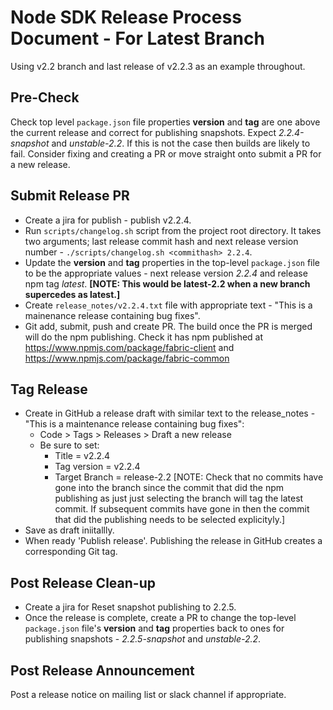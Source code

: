 # Node SDK Release Process Document - For Latest Branch

Using v2.2 branch and last release of v2.2.3 as an example throughout.

## Pre-Check

Check top level `package.json` file properties **version** and **tag** are one above the current release and correct for publishing snapshots.  Expect *2.2.4-snapshot* and *unstable-2.2*.  If this is not the case then builds are likely to fail.  Consider fixing and creating a PR or move straight onto submit a PR for a new release.

## Submit Release PR

- Create a jira for publish  - publish v2.2.4.
- Run `scripts/changelog.sh` script from the project root directory.  It takes two arguments; last release commit hash and next release version number - `./scripts/changelog.sh <commithash> 2.2.4`.
- Update the **version** and **tag** properties in the top-level `package.json` file to be the appropriate values - next release version *2.2.4* and release npm tag *latest*.  **[NOTE: This would be latest-2.2 when a new branch supercedes as latest.]**
- Create `release_notes/v2.2.4.txt` file with appropriate text - "This is a mainenance release containing bug fixes".
- Git add, submit, push and create PR.  The build once the PR is merged will do the npm publishing.  Check it has npm published at https://www.npmjs.com/package/fabric-client and https://www.npmjs.com/package/fabric-common

## Tag Release

- Create in GitHub a release draft with similar text to the release_notes - "This is a maintenance release containing bug fixes": 
    - Code > Tags > Releases > Draft a new release
    - Be sure to set:
        - Title = v2.2.4
        - Tag version = v2.2.4
        - Target Branch = release-2.2  [NOTE: Check that no commits have gone into the branch since the commit that did the npm publishing as just just selecting the branch will tag the latest commit.  If subsequent commits have gone in then the commit that did the publishing needs to be selected explicityly.]
- Save as draft iniitallly.
- When ready 'Publish release'.  Publishing the release in GitHub creates a corresponding Git tag.

## Post Release Clean-up

- Create a jira for Reset snapshot publishing to 2.2.5.
- Once the release is complete, create a PR to change the top-level `package.json` file's **version** and **tag** properties back to ones for publishing snapshots - *2.2.5-snapshot* and *unstable-2.2*.

## Post Release Announcement

Post a release notice on mailing list or slack channel if appropriate.


